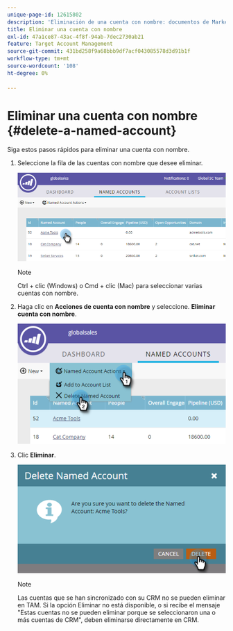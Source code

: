 ```yaml
---
unique-page-id: 12615802
description: 'Eliminación de una cuenta con nombre: documentos de Marketo, documentación del producto'
title: Eliminar una cuenta con nombre
exl-id: 47a1ce87-43ac-4f8f-94ab-7dec2730ab21
feature: Target Account Management
source-git-commit: 431bd258f9a68bbb9df7acf043085578d3d91b1f
workflow-type: tm+mt
source-wordcount: '108'
ht-degree: 0%

---
```


# Eliminar una cuenta con nombre {#delete-a-named-account}

Siga estos pasos rápidos para eliminar una cuenta con nombre.

1. Seleccione la fila de las cuentas con nombre que desee eliminar.

   ![](assets/seven-1.png)

   >[!NOTE]
   >
   >Ctrl + clic (Windows) o Cmd + clic (Mac) para seleccionar varias cuentas con nombre.

1. Haga clic en **Acciones de cuenta con nombre** y seleccione. **Eliminar cuenta con nombre**.

   ![](assets/eight-1.png)

1. Clic **Eliminar**.

   ![](assets/nine-1.png)

   >[!NOTE]
   >
   >Las cuentas que se han sincronizado con su CRM no se pueden eliminar en TAM. Si la opción Eliminar no está disponible, o si recibe el mensaje &quot;Estas cuentas no se pueden eliminar porque se seleccionaron una o más cuentas de CRM&quot;, deben eliminarse directamente en CRM.
